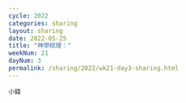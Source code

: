 ```yaml
---
cycle: 2022
categories: sharing
layout: sharing
date: 2022-05-25
title: "神學梳理："
weekNum: 21
dayNum: 3
permalink: /sharing/2022/wk21-day3-sharing.html
---
```


[](https://eccseattle.github.io/media/sharing/2022/wk020/2022-05-25-bin.m4a)

`小錢`
